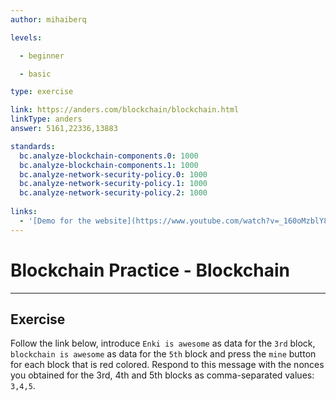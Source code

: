 ```yaml
---
author: mihaiberq

levels:

  - beginner

  - basic

type: exercise

link: https://anders.com/blockchain/blockchain.html
linkType: anders
answer: 5161,22336,13883

standards:
  bc.analyze-blockchain-components.0: 1000
  bc.analyze-blockchain-components.1: 1000
  bc.analyze-network-security-policy.0: 1000
  bc.analyze-network-security-policy.1: 1000  
  bc.analyze-network-security-policy.2: 1000 
   
links:
  - '[Demo for the website](https://www.youtube.com/watch?v=_160oMzblY8){video}'
---
```


# Blockchain Practice - Blockchain

---
## Exercise

Follow the link below, introduce `Enki is awesome` as data for the `3rd` block, `blockchain is awesome` as data for the `5th` block and press the `mine` button for each block that is red colored. Respond to this message with the nonces you obtained for the 3rd, 4th and 5th blocks as comma-separated values: `3,4,5`.
